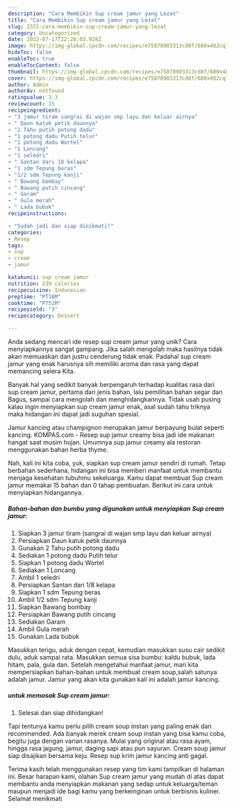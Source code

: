 ```yaml
---
description: "Cara Membikin Sup cream jamur yang Lezat"
title: "Cara Membikin Sup cream jamur yang Lezat"
slug: 2372-cara-membikin-sup-cream-jamur-yang-lezat
category: Uncategorized
date: 2022-07-17T22:28:03.928Z
image: https://img-global.cpcdn.com/recipes/e75878903313cd8f/680x482cq70/sup-cream-jamur-foto-resep-utama.jpg
hideToc: false
enableToc: true
enableTocContent: false
thumbnail: https://img-global.cpcdn.com/recipes/e75878903313cd8f/680x482cq70/sup-cream-jamur-foto-resep-utama.jpg
cover: https://img-global.cpcdn.com/recipes/e75878903313cd8f/680x482cq70/sup-cream-jamur-foto-resep-utama.jpg
author: Admin
authorAv: notfound
ratingvalue: 3.3
reviewcount: 15
recipeingredient:
- "3 jamur tiram sangrai di wajan smp layu dan keluar airnya"
- " Daun katuk petik daunnya"
- "2 Tahu putih potong dadu"
- "1 potong dadu Putih telur"
- "1 potong dadu Wortel"
- "1 Loncang"
- "1 seledri"
- " Santan dari 18 kelapa"
- "1 sdm Tepung beras"
- "1/2 sdm Tepung kanji"
- " Bawang bombay"
- " Bawang putih cincang"
- " Garam"
- " Gula merah"
- " Lada bubuk"
recipeinstructions:

- "Sudah jadi dan siap dinikmati!"
categories:
- Resep
tags:
- sup
- cream
- jamur

katakunci: sup cream jamur 
nutrition: 239 calories
recipecuisine: Indonesian
preptime: "PT16M"
cooktime: "PT51M"
recipeyield: "3"
recipecategory: Dessert

---
```





Anda sedang mencari ide resep sup cream jamur yang unik? Cara menyiapkannya sangat gampang. Jika salah mengolah maka hasilnya tidak akan memuaskan dan justru cenderung tidak enak. Padahal sup cream jamur yang enak harusnya sih memiliki aroma dan rasa yang dapat memancing selera Kita.





Banyak hal yang sedikit banyak berpengaruh terhadap kualitas rasa dari sup cream jamur, pertama dari jenis bahan, lalu pemilihan bahan segar dan Bagus, sampai cara mengolah dan menghidangkannya. Tidak usah pusing kalau ingin menyiapkan sup cream jamur enak,      asal sudah tahu triknya maka hidangan ini dapat jadi suguhan spesial.














Jamur kancing atau champignon merupakan jamur berpayung bulat seperti kancing. KOMPAS.com - Resep sup jamur creamy bisa jadi ide makanan hangat saat musim hujan. Umumnya sup jamur creamy ala restoran menggunakan bahan herba thyme.






Nah, kali ini kita coba, yuk, siapkan sup cream jamur sendiri di rumah. Tetap berbahan sederhana, hidangan ini bisa memberi manfaat untuk membantu menjaga kesehatan tubuhmu sekeluarga. Kamu dapat membuat Sup cream jamur memakai 15 bahan dan 0 tahap pembuatan. Berikut ini cara untuk menyiapkan hidangannya.

<!--inarticleads1-->

##### Bahan-bahan dan bumbu yang digunakan untuk menyiapkan Sup cream jamur:

1. Siapkan 3 jamur tiram (sangrai di wajan smp layu dan keluar airnya)
1. Persiapkan  Daun katuk petik daunnya
1. Gunakan 2 Tahu putih potong dadu
1. Sediakan 1 potong dadu Putih telur
1. Siapkan 1 potong dadu Wortel
1. Sediakan 1 Loncang
1. Ambil 1 seledri
1. Persiapkan  Santan dari 1/8 kelapa
1. Siapkan 1 sdm Tepung beras
1. Ambil 1/2 sdm Tepung kanji
1. Siapkan  Bawang bombay
1. Persiapkan  Bawang putih cincang
1. Sediakan  Garam
1. Ambil  Gula merah
1. Gunakan  Lada bubuk


Masukkan terigu, aduk dengan cepat, kemudian masukkan susu cair sedikit dulu, aduk sampai rata. Masukkan semua sisa bumbu: kaldu bubuk, lada hitam, pala, gula dan. Setelah mengetahui manfaat jamur, mari kita mempersiapkan bahan-bahan untuk membuat cream soup,salah satunya adalah jamur. Jamur yang akan kita gunakan kali ini adalah jamur kancing. 

<!--inarticleads2-->

#####  untuk memasak Sup cream jamur:


1. Selesai dan siap dihidangkan!

Tapi tentunya kamu perlu pilih cream soup instan yang paling enak dan recommended. Ada banyak merek cream soup instan yang bisa kamu coba, begitu juga dengan varian rasanya. Mulai yang original atau rasa ayam, hingga rasa jagung, jamur, daging sapi atau pun sayuran. Cream soup jamur siap disajikan bersama keju. Resep sup krim jamur kancing anti gagal. 

Terima kasih telah menggunakan resep yang tim kami tampilkan di halaman ini. Besar harapan kami, olahan Sup cream jamur yang mudah di atas dapat membantu anda menyiapkan makanan yang sedap untuk keluarga/teman maupun menjadi ide bagi kamu yang berkeinginan untuk berbisnis kuliner. Selamat menikmati
